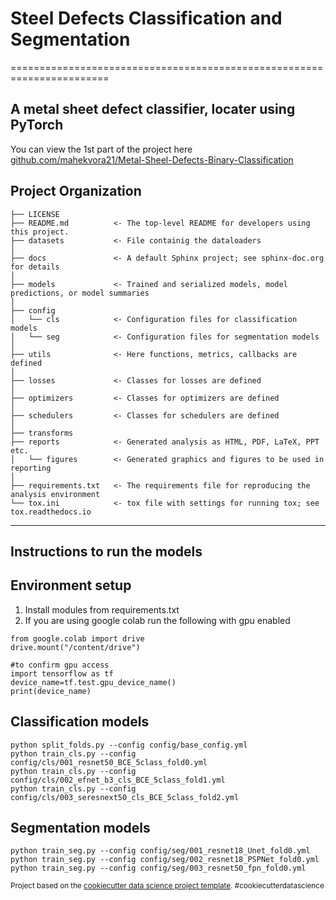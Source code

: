 # Steel Defects Classification and Segmentation
=======================================================================

## A metal sheet defect classifier, locater using PyTorch

You can view the 1st part of the project here [github.com/mahekvora21/Metal-Sheel-Defects-Binary-Classification](https://github.com/mahekvora21/Metal-Sheel-Defects-Binary-Classification)

Project Organization
------------

    ├── LICENSE
    ├── README.md          <- The top-level README for developers using this project.
    ├── datasets           <- File containig the dataloaders
    │
    ├── docs               <- A default Sphinx project; see sphinx-doc.org for details
    │
    ├── models             <- Trained and serialized models, model predictions, or model summaries
    │
    ├── config             
    │   └── cls            <- Configuration files for classification models
    │   └── seg            <- Configuration files for segmentation models
    │
    ├── utils              <- Here functions, metrics, callbacks are defined
    │
    ├── losses             <- Classes for losses are defined
    │
    ├── optimizers         <- Classes for optimizers are defined
    │
    ├── schedulers         <- Classes for schedulers are defined
    │
    ├── transforms 
    ├── reports            <- Generated analysis as HTML, PDF, LaTeX, PPT etc.
    │   └── figures        <- Generated graphics and figures to be used in reporting
    │
    ├── requirements.txt   <- The requirements file for reproducing the analysis environment
    └── tox.ini            <- tox file with settings for running tox; see tox.readthedocs.io


--------
## Instructions to run the models
Environment setup
------------
1. Install modules from requirements.txt
2. If you are using google colab run the following with gpu enabled
```
from google.colab import drive
drive.mount("/content/drive")

#to confirm gpu access
import tensorflow as tf
device_name=tf.test.gpu_device_name()
print(device_name)
```
Classification models
------------
```
python split_folds.py --config config/base_config.yml
python train_cls.py --config config/cls/001_resnet50_BCE_5class_fold0.yml
python train_cls.py --config config/cls/002_efnet_b3_cls_BCE_5class_fold1.yml
python train_cls.py --config config/cls/003_seresnext50_cls_BCE_5class_fold2.yml
```

Segmentation models
------------
```
python train_seg.py --config config/seg/001_resnet18_Unet_fold0.yml
python train_seg.py --config config/seg/002_resnet18_PSPNet_fold0.yml
python train_seg.py --config config/seg/003_resnet50_fpn_fold0.yml
```

<p><small>Project based on the <a target="_blank" href="https://drivendata.github.io/cookiecutter-data-science/">cookiecutter data science project template</a>. #cookiecutterdatascience</small></p>
